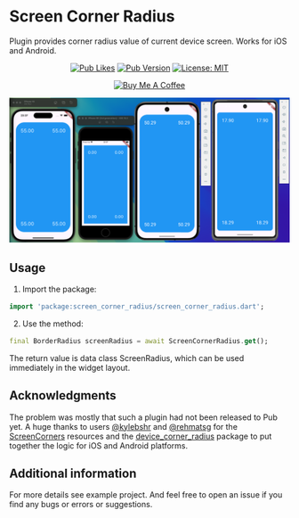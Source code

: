# Screen Corner Radius
Plugin provides corner radius value of current device screen.
Works for iOS and Android.

<div align="center">

  <a href="">![Pub Likes](https://img.shields.io/pub/likes/screen_corner_radius?color=success)</a>
  <a href="">![Pub Version](https://img.shields.io/pub/v/screen_corner_radius?color=important)</a>
  <a href="https://opensource.org/licenses/MIT"><img src="https://img.shields.io/badge/license-MIT-blue.svg" alt="License: MIT"></a>

</div>

<div align="center">
  <a href="https://www.buymeacoffee.com/ivangalkin" target="_blank"><img src="https://cdn.buymeacoffee.com/buttons/v2/default-yellow.png" alt="Buy Me A Coffee" height="32px" width= "128px"></a>
</div>

![Demo](asset/demo.png)

## Usage
1) Import the package:
```dart
import 'package:screen_corner_radius/screen_corner_radius.dart';
```
2) Use the method:
```dart
final BorderRadius screenRadius = await ScreenCornerRadius.get();
```
The return value is data class ScreenRadius, which can be used immediately in the widget layout.

## Acknowledgments
The problem was mostly that such a plugin had not been released to Pub yet.
A huge thanks to users [@kylebshr](https://github.com/kylebshr) and [@rehmatsg](https://github.com/rehmatsg) for the [ScreenCorners](https://github.com/kylebshr/ScreenCorners) resources and the [device_corner_radius](https://github.com/rehmatsg/device_corner_radius) package to put together the logic for iOS and Android platforms.

## Additional information
For more details see example project. And feel free to open an issue if you find any bugs or errors or suggestions.